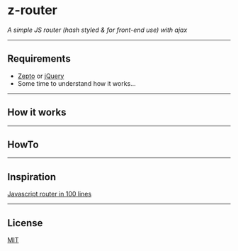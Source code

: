 # z-router

*A simple JS router (hash styled & for front-end use) with ajax*

---

## Requirements

* [Zepto](http://zeptojs.com/) or [jQuery](https://jquery.com/)
* Some time to understand how it works...

---

## How it works

---

## HowTo

---

## Inspiration

[Javascript router in 100 lines](http://krasimirtsonev.com/blog/article/A-modern-JavaScript-router-in-100-lines-history-api-pushState-hash-url#comment-2459384542)

---

## License
[MIT](http://benavern.github.io/MIT#name=Benjamin%20Caradeuc&link=http://labo.caradeuc.info/)
